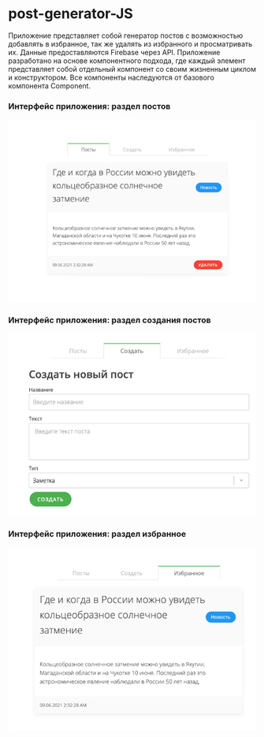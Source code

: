# post-generator-JS
Приложение представляет собой генератор постов с возможностью добавлять в избранное, так же удалять из избранного и просматривать их. Данные предоставляются Firebase через API. Приложение разработано на основе компонентного подхода, где каждый элемент представляет собой отдельный компонент со своим жизненным циклом и конструктором. Все компоненты наследуются от базового компонента Component.

### Интерфейс приложения: раздел постов ###
![Image alt](https://github.com/pdklzn/post-generator-JS/blob/main/posts.png)

### Интерфейс приложения: раздел создания постов ###
![Image alt](https://github.com/pdklzn/post-generator-JS/blob/main/create.png)

### Интерфейс приложения: раздел избранное ###
![Image alt](https://github.com/pdklzn/post-generator-JS/blob/main/favourite.png)
